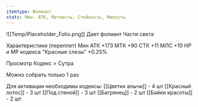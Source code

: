 ```yaml
---
itemtype: Фолиант
stats: Мин. АТК, Меткость, Стойкость, Милость 
---
```

![[Temp/Placeholder_Folio.png]]
Дает фолиант Части света

Характеристики (переплет)
Мин АТК +173
МТК +90
СТК +11
МЛС +10
HP и MP кодекса "Красные слезы" +0.25%


Просмотр Кодекс > Сутра

Можно собрать только 1 раз

Для активации необходимы кодексы: 
[[Цветки алычи]]  - 4 шт
[[Красный лотос]]  - 3 шт
[[Под стеной]]  - 3 шт
[[Багрянец]]  - 2 шт
[[Байки красоты]]  - 2 шт

